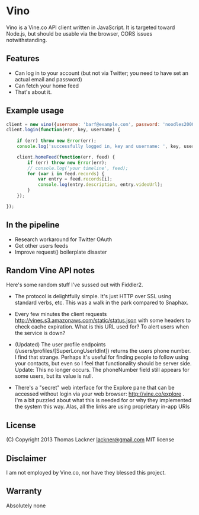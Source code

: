 Vino
====

Vino is a Vine.co API client written in JavaScript. It is targeted toward
Node.js, but should be usable via the browser, CORS issues notwithstanding.

Features
--------

- Can log in to your account (but not via Twitter; you need to have set an
	actual email and password)
- Can fetch your home feed
- That's about it. 

Example usage
-------------

```javascript
client = new vino({username: 'barf@example.com', password: 'noodles2000'});
client.login(function(err, key, username) {
	
	if (err) throw new Error(err);
	console.log('successfully logged in, key and username: ', key, username);

	client.homeFeed(function(err, feed) {
		if (err) throw new Error(err);
		// console.log('your timeline', feed);
		for (var i in feed.records) {
			var entry = feed.records[i];
			console.log(entry.description, entry.videoUrl);
		}
	});

});
```

In the pipeline
---------------

- Research workaround for Twitter OAuth
- Get other users feeds
- Improve request() boilerplate disaster

Random Vine API notes
---------------------

Here's some random stuff I've sussed out with Fiddler2.

- The protocol is delightfully simple. It's just HTTP over SSL using standard verbs, etc.
	This was a walk in the park compared to Snaphax.

- Every few minutes the client requests http://vines.s3.amazonaws.com/static/status.json
  with some headers to check cache expiration. What is this URL used for? To alert users
	when the service is down? 

- (Updated) The user profile endpoints (/users/profiles/[SuperLongUserIdInt]) returns the
	users phone number. I find that strange. Perhaps it's useful for finding
	people to follow using your contacts, but even so I feel that functionality
	should be server side. Update: This no longer occurs. The phoneNumber field still
	appears for some users, but its value is null.

- There's a "secret" web interface for the Explore pane that can be accessed
	without login via your web browser: http://vine.co/explore . I'm a bit
	puzzled about what this is needed for or why they implemented the system this
	way. Alas, all the links are using proprietary in-app URIs

License
-------

(C) Copyright 2013 Thomas Lackner <lackner@gmail.com> 
MIT license

Disclaimer
----------

I am not employed by Vine.co, nor have they blessed this project. 

Warranty
--------

Absolutely none
